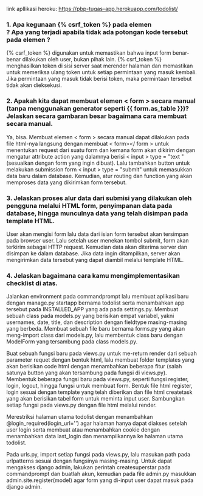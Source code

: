 link apllikasi heroku: https://pbp-tugas-app.herokuapp.com/todolist/

### 1.  Apa kegunaan {% csrf_token %} pada elemen <form>? Apa yang terjadi apabila tidak ada potongan kode tersebut pada elemen <form>?
{% csrf_token %} digunakan untuk memastikan bahwa input form benar-benar dilakukan oleh user, bukan pihak lain. {% csrf_token %} menghasilkan token di sisi server saat merender halaman dan memastikan untuk memeriksa ulang token untuk setiap permintaan yang masuk kembali. Jika permintaan yang masuk tidak berisi token, maka permintaan tersebut tidak akan dieksekusi.

### 2. Apakah kita dapat membuat elemen < form > secara manual (tanpa menggunakan generator seperti {{ form.as_table }})? Jelaskan secara gambaran besar bagaimana cara membuat <form> secara manual.
Ya, bisa. Membuat elemen < form > secara manual dapat dilakukan pada file html-nya langsung dengan membuat < form></ form > untuk menentukan request dari suatu form dan kemana form akan dikirim dengan mengatur attribute action yang dalamnya berisi < input > type = "text " (sesuaikan dengan form yang ingin dibuat). Lalu tambahkan button untuk melakukan submission form < input > type = "submit" untuk memasukkan data baru dalam database. Kemudian, atur routing dan function yang akan memproses data yang dikirimkan form tersebut.

### 3. Jelaskan proses alur data dari submisi yang dilakukan oleh pengguna melalui HTML form, penyimpanan data pada database, hingga munculnya data yang telah disimpan pada template HTML.
User akan mengisi form lalu data dari isian form tersebut akan tersimpan pada browser user. Lalu setelah user menekan tombol submit, form akan terkirim sebagai HTTP request. Kemudian data akan diterima server dan disimpan ke dalam database. Jika data ingin ditampilkan, server akan mengirimkan data tersebut yang dapat diambil melalui template HTML.

### 4. Jelaskan bagaimana cara kamu mengimplementasikan checklist di atas.
Jalankan environment pada commandprompt lalu membuat aplikasi baru dengan manage.py startapp bernama todolist serta menambahkan app tersebut pada INSTALLED_APP yang ada pada settings.py. Membuat sebuah class pada models.py yang berisikan empat variabel, yakni usernames, date, title, dan description dengan fieldtype masing-masing yang berbeda. Membuat sebuah file baru bernama forms.py yang akan meng-import class dari models.py, lalu membentuk class baru dengan ModelForm yang tersambung pada class models.py.

Buat sebuah fungsi baru pada views.py untuk me-return render dari sebuah parameter requet dengan bentuk html, lalu membuat folder templates yang akan berisikan code html dengan menambahkan beberapa fitur (salah satunya button yang akan tersambung pada fungsi di views.py). Membentuk beberapa fungsi baru pada views.py, seperti fungsi register, login, logout, hingga fungsi untuk membuat form. Bentuk file html register, login sesuai dengan template yang telah diberikan dan file html createtask yang akan berisikan tabel form untuk meminta input user. Sambungkan setiap fungsi pada views.py dengan file html melalui render.

Merestriksi halaman utama todolist dengan menambahkan @login_required(login_url='') agar halaman hanya dapat diakses setelah user login serta membuat atau menambahkan cookie dengan menambahkan data last_login dan menampilkannya ke halaman utama todolist.

Pada urls.py, import setiap fungsi pada views.py, lalu masukan path pada urlpatterns sesuai dengan fungsinya masing-masing. Untuk dapat mengakses django admin, lakukan perintah createsuperstar pada commandprompt dan buatlah akun, kemudian pada file admin.py masukkan admin.site.register(model) agar form yang di-input user dapat masuk pada django admin.